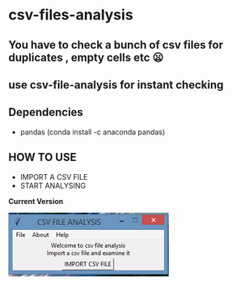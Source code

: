 # csv-files-analysis
## You have to check a bunch of csv files for duplicates , empty cells etc :frowning:
## use  csv-file-analysis for instant checking

## Dependencies

 <ul>
  <li> pandas (conda install -c anaconda pandas) </li>
</ul>

## HOW TO USE
<ul>
  <li> IMPORT A CSV FILE </li>
  <li> START ANALYSING </li>
</ul>

**Current Version**

<p><img src ="csv file analysis.png" title = "csv file analysis Version"/> </p>
